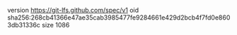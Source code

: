 version https://git-lfs.github.com/spec/v1
oid sha256:268cb41366e47ae35cab3985477fe9284661e429d2bcb4f7fd0e8603db31336c
size 1086
